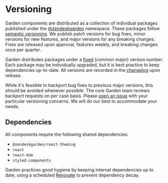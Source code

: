 # Versioning

Garden components are distributed as a collection of individual packages
published under the [@zendeskgarden](https://www.npmjs.com/org/zendeskgarden)
namespace. These packages follow [semantic versioning](https://semver.org/).
We publish patch versions for bug fixes, minor versions for new features, and
major versions for any breaking changes. Fixes are released upon approval,
features weekly, and breaking changes once per quarter.

Garden distributes packages under a
[fixed](https://github.com/lerna/lerna#fixedlocked-mode-default) (common
major) version number. Each package may be individually upgraded, but it is
best practice to keep dependencies up-to-date. All versions are recorded in
the [changelog](/CHANGELOG.md) upon release.

While it's feasible to backport bug fixes to previous major versions, this
should be avoided whenever possible. The core Garden team reviews backport
requests on per case basis. Please
[open an issue](https://github.com/zendeskgarden/react-components/issues/new)
with your particular versioning concerns. We will do our best to accommodate
your needs.

## Dependencies

All components require the following shared dependencies:

- `@zendeskgarden/react-theming`
- `react`
- `react-dom`
- `styled-components`

Garden practices good hygiene by keeping internal dependencies up to date,
using a scheduled [Renovate](https://renovatebot.com/) to prevent dependency
decay.

